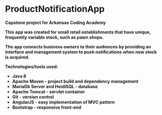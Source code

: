 # ProductNotificationApp
<b>Capstone project for Arkansas Coding Academy<b>

This app was created for small retail establishments that have unique, frequently variable stock, such as pawn shops.

The app connects business owners to their audiences by providing an interface and management system to push notifications when new stock is acquired.

Technologies/tools used: 
- Java 8
- Apache Maven - project build and dependency management
- MariaDb Server and HeidiSQL - database
- Apache Tomcat - servlet container
- Git - version control
- AngularJS - easy implementation of MVC pattern
- Bootstrap - responsive front-end

